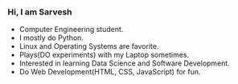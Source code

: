 ### Hi, I am Sarvesh
-  Computer Engineering student.
-  I mostly do Python.
-  Linux and Operating Systems are favorite.
-  Plays(DO experiments) with my Laptop sometimes.
-  Interested in learning Data Science and Software Development.
-  Do Web Development(HTML, CSS, JavaScript) for fun.
